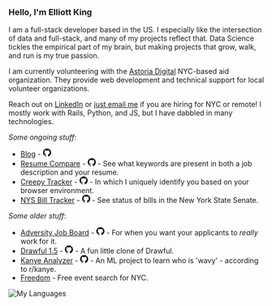### Hello, I'm Elliott King

I am a full-stack developer based in the US. I especially like the intersection of data and full-stack, and many of my projects reflect that. Data Science tickles the empirical part of my brain, but making projects that grow, walk, and run is my true passion.

I am currently volunteering with the [Astoria Digital](https://astoria.digital/) NYC-based aid organization. They provide web development and technical support for local volunteer organizations. 

Reach out on [LinkedIn](https://www.linkedin.com/in/elliottwking/) or [just email me](mailto:elliottking93@gmail.com) if you are hiring for NYC or remote! I mostly work with Rails, Python, and JS, but I have dabbled in many technologies.

*Some ongoing stuff*:
- [Blog](https://elliott-king.github.io/) - [<img src="GitHub-Mark-32px.png" height="16">](https://github.com/elliott-king/elliott-king.github.io)
- [Resume Compare](https://elliott-king.github.io/resume-compare/) - [<img src="GitHub-Mark-32px.png" height="16">](https://github.com/elliott-king/resume-compare) - See what keywords are present in both a job description and your resume.
- [Creepy Tracker](https://creepy-tracker.herokuapp.com/) - [<img src="GitHub-Mark-32px.png" height="16">](https://github.com/elliott-king/creepy-tracker) - In which I uniquely identify you based on your browser environment.
- [NYS Bill Tracker](https://astoria-tech-bill-tracker-master.dev.shipyard.host/) - [<img src="GitHub-Mark-32px.png" height="16">](https://github.com/astoria-tech/bill-tracker) - See status of bills in the New York State Senate.

*Some older stuff*:
- [Adversity Job Board](https://adversity.herokuapp.com/) - [<img src="GitHub-Mark-32px.png" height="16">](https://github.com/elliott-king/adversity-board-frontend) - For when you want your applicants to *really* work for it.
- [Drawful 1.5](https://elliott-king.github.io/drawful-1.5/frontend/) - [<img src="GitHub-Mark-32px.png" height="16">](https://github.com/elliott-king/drawful-1.5) - A fun little clone of Drawful.
- [Kanye Analyzer](https://realtime.cannibaltaylor.com/) - [<img src="GitHub-Mark-32px.png" height="16">](https://github.com/elliott-king/kanye_analyzer) - An ML project to learn who is 'wavy' - according to r/kanye.
- [Freedom](https://github.com/elliott-king/freedom-js-app) - Free event search for NYC.

![My Languages](https://github-readme-stats.vercel.app/api/top-langs/?username=elliott-king&layout=compact)
